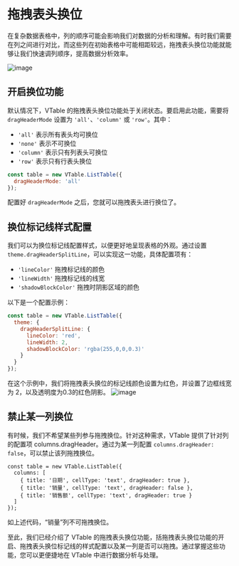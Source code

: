 # 拖拽表头换位

在复杂数据表格中，列的顺序可能会影响我们对数据的分析和理解。有时我们需要在列之间进行对比，而这些列在初始表格中可能相距较远，拖拽表头换位功能就能够让我们快速调列顺序，提高数据分析效率。

![image](https://lf9-dp-fe-cms-tos.byteorg.com/obj/bit-cloud/48c337ece11d289fc4644a20e.gif)

## 开启换位功能

默认情况下，VTable 的拖拽表头换位功能处于关闭状态。要启用此功能，需要将 `dragHeaderMode` 设置为 `'all'`、`'column'` 或 `'row'`。其中：

*   `'all'` 表示所有表头均可换位
*   `'none'` 表示不可换位
*   `'column'` 表示只有列表头可换位
*   `'row'` 表示只有行表头换位

```javascript
const table = new VTable.ListTable({
  dragHeaderMode: 'all'
});
```

配置好 `dragHeaderMode` 之后，您就可以拖拽表头进行换位了。

## 换位标记线样式配置

我们可以为换位标记线配置样式，以便更好地呈现表格的外观。通过设置 `theme.dragHeaderSplitLine`，可以实现这一功能，具体配置项有：

*   `'lineColor'` 拖拽标记线的颜色
*   `'lineWidth'` 拖拽标记线的线宽
*   `'shadowBlockColor'` 拖拽时阴影区域的颜色

以下是一个配置示例：

```javascript
const table = new VTable.ListTable({
  theme: {
    dragHeaderSplitLine: {
      lineColor: 'red',
      lineWidth: 2,
      shadowBlockColor: 'rgba(255,0,0,0.3)'
    }
  }
});
```

在这个示例中，我们将拖拽表头换位的标记线颜色设置为红色，并设置了边框线宽为 2，以及透明度为0.3的红色阴影。
![image](https://lf9-dp-fe-cms-tos.byteorg.com/obj/bit-cloud/a2c7623458257d1562627090c.png)

## 禁止某一列换位

有时候，我们不希望某些列参与拖拽换位。针对这种需求，VTable 提供了针对列的配置项 columns.dragHeader。通过为某一列配置 `columns.dragHeader: false`，可以禁止该列拖拽换位。

    const table = new VTable.ListTable({
      columns: [
        { title: '日期', cellType: 'text', dragHeader: true },
        { title: '销量', cellType: 'text', dragHeader: false },
        { title: '销售额', cellType: 'text', dragHeader: true }
      ]
    });

如上述代码，“销量”列不可拖拽换位。

至此，我们已经介绍了 VTable 的拖拽表头换位功能，括拖拽表头换位功能的开启、拖拽表头换位标记线的样式配置以及某一列是否可以拖拽。通过掌握这些功能，您可以更便捷地在 VTable 中进行数据分析与处理。
